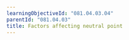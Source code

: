 ```yaml
---
learningObjectiveId: "081.04.03.04"
parentId: "081.04.03"
title: Factors affecting neutral point
---
```

